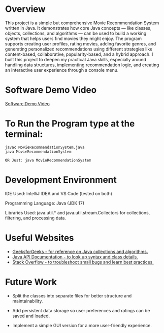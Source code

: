 # Overview
This project is a simple but comprehensive Movie Recommendation System written in Java. It demonstrates how core Java concepts — like classes, objects, collections, and algorithms — can be used to build a working system that helps users find movies they might enjoy. The program supports creating user profiles, rating movies, adding favorite genres, and generating personalized recommendations using different strategies like content-based, collaborative, popularity-based, and a hybrid approach.
I built this project to deepen my practical Java skills, especially around handling data structures, implementing recommendation logic, and creating an interactive user experience through a console menu.

# Software Demo Video

[Software Demo Video](http://youtube.link.goes.here)

# To Run the Program type at the terminal:
    
    javac MovieRecommendationSystem.java
    java MovieRecommendationSystem
    
    OR Just: java MovieRecommendationSystem
# Development Environment

IDE Used: IntelliJ IDEA and VS Code (tested on both)

Programming Language: Java (JDK 17)

Libraries Used: java.util.* and java.util.stream.Collectors for collections, filtering, and processing data.

# Useful Websites

- [GeeksforGeeks - for reference on Java collections and algorithms.](https://www.geeksforgeeks.org/)
- [Java API Documentation - to look up syntax and class details.](https://docs.oracle.com/en/java/javase/17/docs/api/index.html)
- [Stack Overflow - to troubleshoot small bugs and learn best practices.](https://stackoverflow.com/questions)

# Future Work

- Split the classes into separate files for better structure and maintainability.

- Add persistent data storage so user preferences and ratings can be saved and loaded.

- Implement a simple GUI version for a more user-friendly experience.